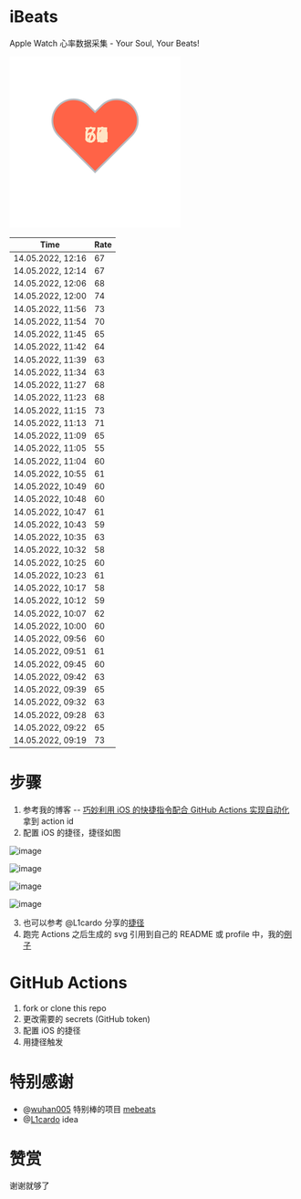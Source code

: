 # iBeats
Apple Watch 心率数据采集 - Your Soul, Your Beats!

![](./files/heart.svg)

<!--START_SECTION:my_heart_rate-->
| Time | Rate | 
 | ---- | ---- | 
| 14.05.2022, 12:16 | 67 |
| 14.05.2022, 12:14 | 67 |
| 14.05.2022, 12:06 | 68 |
| 14.05.2022, 12:00 | 74 |
| 14.05.2022, 11:56 | 73 |
| 14.05.2022, 11:54 | 70 |
| 14.05.2022, 11:45 | 65 |
| 14.05.2022, 11:42 | 64 |
| 14.05.2022, 11:39 | 63 |
| 14.05.2022, 11:34 | 63 |
| 14.05.2022, 11:27 | 68 |
| 14.05.2022, 11:23 | 68 |
| 14.05.2022, 11:15 | 73 |
| 14.05.2022, 11:13 | 71 |
| 14.05.2022, 11:09 | 65 |
| 14.05.2022, 11:05 | 55 |
| 14.05.2022, 11:04 | 60 |
| 14.05.2022, 10:55 | 61 |
| 14.05.2022, 10:49 | 60 |
| 14.05.2022, 10:48 | 60 |
| 14.05.2022, 10:47 | 61 |
| 14.05.2022, 10:43 | 59 |
| 14.05.2022, 10:35 | 63 |
| 14.05.2022, 10:32 | 58 |
| 14.05.2022, 10:25 | 60 |
| 14.05.2022, 10:23 | 61 |
| 14.05.2022, 10:17 | 58 |
| 14.05.2022, 10:12 | 59 |
| 14.05.2022, 10:07 | 62 |
| 14.05.2022, 10:00 | 60 |
| 14.05.2022, 09:56 | 60 |
| 14.05.2022, 09:51 | 61 |
| 14.05.2022, 09:45 | 60 |
| 14.05.2022, 09:42 | 63 |
| 14.05.2022, 09:39 | 65 |
| 14.05.2022, 09:32 | 63 |
| 14.05.2022, 09:28 | 63 |
| 14.05.2022, 09:22 | 65 |
| 14.05.2022, 09:19 | 73 |

<!--END_SECTION:my_heart_rate-->

# 步骤
1. 参考我的博客 -- [巧妙利用 iOS 的快捷指令配合 GitHub Actions 实现自动化](https://github.com/yihong0618/gitblog/issues/198) 拿到 action id
2. 配置 iOS 的捷径，捷径如图

![image](https://user-images.githubusercontent.com/15976103/122154218-0db0b480-ce97-11eb-93bb-5aec07c558dc.png)

![image](https://user-images.githubusercontent.com/15976103/122154236-186b4980-ce97-11eb-8e4b-70551a0391ae.png)

![image](https://user-images.githubusercontent.com/15976103/122154268-2d47dd00-ce97-11eb-902e-3acf292265a9.png)

![image](https://user-images.githubusercontent.com/15976103/122174055-fa144680-ceb4-11eb-9be2-3eb83cd516f7.png)

3. 也可以参考 @L1cardo 分享的[捷径](https://www.icloud.com/shortcuts/6ab6047b459c41ad822ad6b94b1c03d4)
4. 跑完 Actions 之后生成的 svg 引用到自己的 README 或 profile 中，我的[例子](https://github.com/yihong0618) 

# GitHub Actions

1. fork or clone this repo
2. 更改需要的 secrets (GitHub token)
3. 配置 iOS 的捷径
4. 用捷径触发

# 特别感谢
- @[wuhan005](https://github.com/wuhan005) 特别棒的项目 [mebeats](https://github.com/wuhan005/mebeats)
- @[L1cardo](https://github.com/L1cardo) idea

# 赞赏
谢谢就够了
